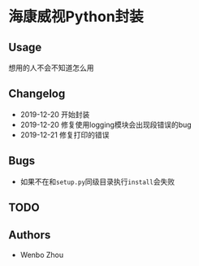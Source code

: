 # 海康威视Python封装

## Usage
想用的人不会不知道怎么用

## Changelog
* 2019-12-20 开始封装
* 2019-12-20 修复使用logging模块会出现段错误的bug
* 2019-12-21 修复打印的错误

## Bugs
* 如果不在和`setup.py`同级目录执行`install`会失败

## TODO


## Authors
* Wenbo Zhou
